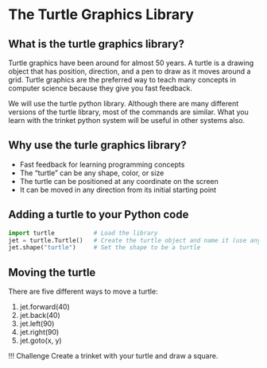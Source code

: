 
# The Turtle Graphics Library

## What is the turtle graphics library?

Turtle graphics have been around for almost 50 years. A turtle is a drawing object that has position, direction, and a pen to draw as it moves around a grid. Turtle graphics are the preferred way to teach many concepts in computer science because they give you fast feedback.

We will use the turtle python library. Although there are many different versions of the turtle library, most of the commands are similar. What you learn with the trinket python system will be useful in other systems also.

## Why use the turle graphics library?

* Fast feedback for learning programming concepts
* The “turtle” can be any shape, color, or size
* The turtle can be positioned at any coordinate on the screen
* It can be moved in any direction from its initial starting point

## Adding a turtle to your Python code
```python
import turtle           # Load the library
jet = turtle.Turtle()   # Create the turtle object and name it (use any name)
jet.shape("turtle")     # Set the shape to be a turtle
```

## Moving the turtle

There are five different ways to move a turtle:

1. jet.forward(40)
1. jet.back(40)
1. jet.left(90)
1. jet.right(90)
1. jet.goto(x, y)

!!! Challenge
Create a trinket with your turtle and draw a square.

